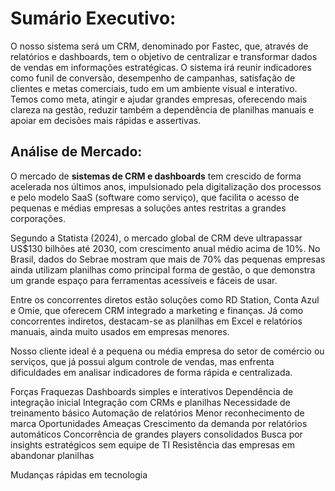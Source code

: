 # Sumário Executivo:
O nosso sistema será um CRM, denominado por Fastec, que, através de relatórios e dashboards, tem o objetivo de centralizar e transformar dados de vendas em informações estratégicas. 
O sistema irá reunir indicadores como funil de conversão, desempenho de campanhas, satisfação de clientes e metas comerciais, tudo em um ambiente visual e interativo. Temos como meta, atingir e ajudar grandes empresas, oferecendo mais clareza na gestão, reduzir também a dependência de planilhas manuais e apoiar em decisões mais rápidas e assertivas.

## Análise de Mercado:

O mercado de **sistemas de CRM e dashboards** tem crescido de forma acelerada nos últimos anos, impulsionado pela digitalização dos processos e pelo modelo SaaS (software como serviço), que facilita o acesso de pequenas e médias empresas a soluções antes restritas a grandes corporações.

Segundo a Statista (2024), o mercado global de CRM deve ultrapassar US$130 bilhões até 2030, com crescimento anual médio acima de 10%. No Brasil, dados do Sebrae mostram que mais de 70% das pequenas empresas ainda utilizam planilhas como principal forma de gestão, o que demonstra um grande espaço para ferramentas acessíveis e fáceis de usar.

Entre os concorrentes diretos estão soluções como RD Station, Conta Azul e Omie, que oferecem CRM integrado a marketing e finanças. Já como concorrentes indiretos, destacam-se as planilhas em Excel e relatórios manuais, ainda muito usados em empresas menores.

Nosso cliente ideal é a pequena ou média empresa do setor de comércio ou serviços, que já possui algum controle de vendas, mas enfrenta dificuldades em analisar indicadores de forma rápida e centralizada.

Forças
Fraquezas
Dashboards simples e interativos
Dependência de integração inicial
Integração com CRMs e planilhas
Necessidade de treinamento básico
Automação de relatórios
Menor reconhecimento de marca
Oportunidades
Ameaças
Crescimento da demanda por relatórios automáticos
Concorrência de grandes players consolidados
Busca por insights estratégicos sem equipe de TI
Resistência das empresas em abandonar planilhas


Mudanças rápidas em tecnologia




